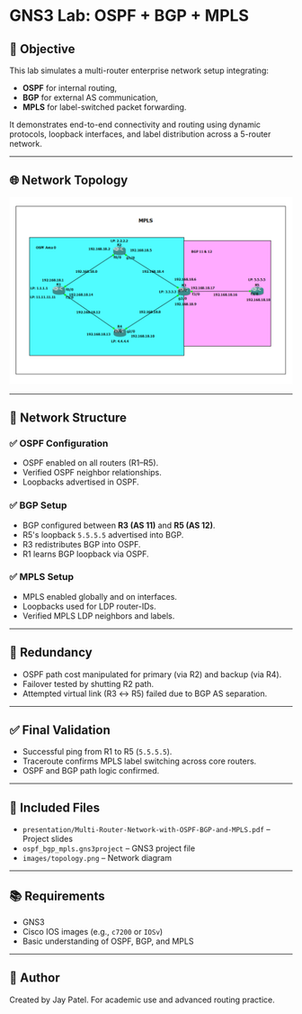 # GNS3 Lab: OSPF + BGP + MPLS

## 🧠 Objective

This lab simulates a multi-router enterprise network setup integrating:

- **OSPF** for internal routing,
- **BGP** for external AS communication,
- **MPLS** for label-switched packet forwarding.

It demonstrates end-to-end connectivity and routing using dynamic protocols, loopback interfaces, and label distribution across a 5-router network.

---

## 🌐 Network Topology

![Topology](.//ospf_bgp_mpls_network/images/Topology/Topology.png)

---

## 🔧 Network Structure

### ✅ OSPF Configuration
- OSPF enabled on all routers (R1–R5).
- Verified OSPF neighbor relationships.
- Loopbacks advertised in OSPF.

### ✅ BGP Setup
- BGP configured between **R3 (AS 11)** and **R5 (AS 12)**.
- R5's loopback `5.5.5.5` advertised into BGP.
- R3 redistributes BGP into OSPF.
- R1 learns BGP loopback via OSPF.

### ✅ MPLS Setup
- MPLS enabled globally and on interfaces.
- Loopbacks used for LDP router-IDs.
- Verified MPLS LDP neighbors and labels.

---

## 🔁 Redundancy

- OSPF path cost manipulated for primary (via R2) and backup (via R4).
- Failover tested by shutting R2 path.
- Attempted virtual link (R3 ↔ R5) failed due to BGP AS separation.

---

## ✅ Final Validation

- Successful ping from R1 to R5 (`5.5.5.5`).
- Traceroute confirms MPLS label switching across core routers.
- OSPF and BGP path logic confirmed.

---

## 📎 Included Files

- `presentation/Multi-Router-Network-with-OSPF-BGP-and-MPLS.pdf` – Project slides
- `ospf_bgp_mpls.gns3project` – GNS3 project file
- `images/topology.png` – Network diagram

---

## 📚 Requirements

- GNS3
- Cisco IOS images (e.g., `c7200` or `IOSv`)
- Basic understanding of OSPF, BGP, and MPLS

---

## 🏁 Author

Created by Jay Patel. For academic use and advanced routing practice.
